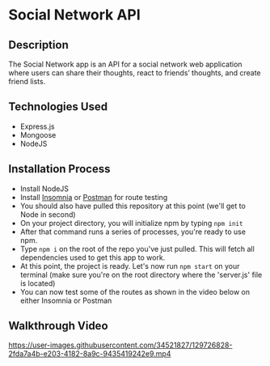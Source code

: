 # Social Network API
  
## Description
The Social Network app is an API for a social network web application where users can share their thoughts, react to friends’ thoughts, and create friend lists.

## Technologies Used  
* Express.js
* Mongoose
* NodeJS 

## Installation Process

* Install NodeJS
* Install [Insomnia](https://insomnia.rest/) or [Postman](https://www.postman.com/downloads/) for route testing
* You should also have pulled this repository at this point (we'll get to Node in second)
* On your project directory, you will initialize npm by typing ```npm init```
* After that command runs a series of processes, you're ready to use npm.
* Type ```npm i``` on the root of the repo you've just pulled. This will fetch all dependencies used to get this app to work.
* At this point, the project is ready. Let's now run ```npm start``` on your terminal (make sure you're on the root directory where the 'server.js' file is located)
* You can now test some of the routes as shown in the video below on either Insomnia or Postman

## Walkthrough Video



https://user-images.githubusercontent.com/34521827/129726828-2fda7a4b-e203-4182-8a9c-9435419242e9.mp4



